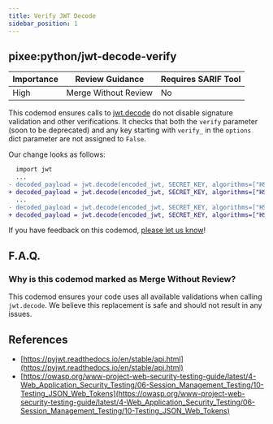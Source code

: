 ```yaml
---
title: Verify JWT Decode
sidebar_position: 1
---
```


## pixee:python/jwt-decode-verify

| Importance | Review Guidance      | Requires SARIF Tool |
|------------|----------------------|---------------------|
 | High       | Merge Without Review | No                  |


This codemod ensures calls to [jwt.decode](https://pyjwt.readthedocs.io/en/stable/api.html#jwt.decode) do not disable signature validation and other
verifications. It checks that both the `verify` parameter (soon to be deprecated) and any key starting with `verify_` in the `options` dict parameter are not assigned to `False`.

Our change looks as follows:

```diff
  import jwt
  ...
- decoded_payload = jwt.decode(encoded_jwt, SECRET_KEY, algorithms=["HS256"], verify=False)
+ decoded_payload = jwt.decode(encoded_jwt, SECRET_KEY, algorithms=["HS256"], verify=True)
  ...
- decoded_payload = jwt.decode(encoded_jwt, SECRET_KEY, algorithms=["HS256"], options={"verify_signature": False, "verify_exp": False})
+ decoded_payload = jwt.decode(encoded_jwt, SECRET_KEY, algorithms=["HS256"], options={"verify_signature": True, "verify_exp": True})
```

If you have feedback on this codemod, [please let us know](mailto:feedback@pixee.ai)!

## F.A.Q. 

### Why is this codemod marked as Merge Without Review?

This codemod ensures your code uses all available validations when calling `jwt.decode`. We believe this replacement is safe and should not result in any issues.

## References
* [https://pyjwt.readthedocs.io/en/stable/api.html](https://pyjwt.readthedocs.io/en/stable/api.html)
* [https://owasp.org/www-project-web-security-testing-guide/latest/4-Web_Application_Security_Testing/06-Session_Management_Testing/10-Testing_JSON_Web_Tokens](https://owasp.org/www-project-web-security-testing-guide/latest/4-Web_Application_Security_Testing/06-Session_Management_Testing/10-Testing_JSON_Web_Tokens)
